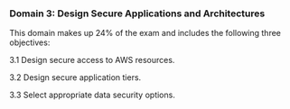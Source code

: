 ### **Domain 3: Design Secure Applications and Architectures**

This domain makes up 24% of the exam and includes the following three objectives:

3.1 Design secure access to AWS resources.

3.2 Design secure application tiers.

3.3 Select appropriate data security options.